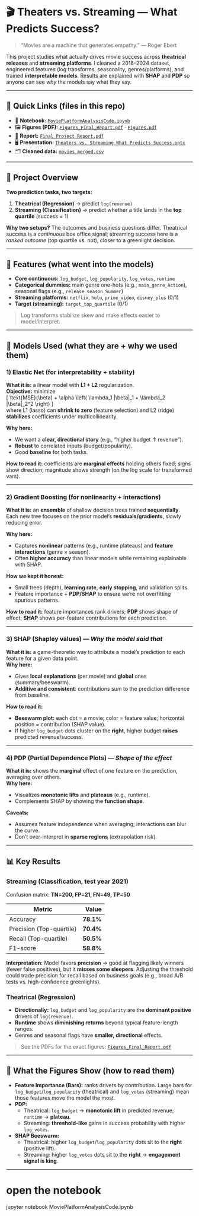 # 🎬 Theaters vs. Streaming — What Predicts Success?

> “Movies are a machine that generates empathy.” — Roger Ebert

This project studies what actually drives movie success across **theatrical releases** and **streaming platforms**. I cleaned a 2018–2024 dataset, engineered features (log transforms, seasonality, genres/platforms), and trained **interpretable models**. Results are explained with **SHAP** and **PDP** so anyone can see *why* the models say what they say.

---

## 🔗 Quick Links (files in this repo)

- 📒 **Notebook:** [`MoviePlatformAnalysisCode.ipynb`](MoviePlatformAnalysisCode.ipynb)
- 🖼️ **Figures (PDF):** [`Figures_Final_Report.pdf`](Figures_Final_Report.pdf) · [`Figures.pdf`](Figures.pdf)
- 🧾 **Report:** [`Final Project Report.pdf`](Final%20Project%20Report.pdf)
- 🖥️ **Presentation:** [`Theaters vs. Streaming What Predicts Success.pptx`](Theaters%20vs.%20Streaming%20What%20Predicts%20Success.pptx)
- 🗂️ **Cleaned data:** [`movies_merged.csv`](movies_merged.csv)

---

## 🧭 Project Overview

**Two prediction tasks, two targets:**

1) **Theatrical (Regression)** → predict `log(revenue)`  
2) **Streaming (Classification)** → predict whether a title lands in the **top quartile** (success = 1)

**Why two setups?** The outcomes and business questions differ. Theatrical success is a *continuous* box office signal; streaming success here is a *ranked outcome* (top quartile vs. not), closer to a greenlight decision.

---

## 🧱 Features (what went into the models)

- **Core continuous:** `log_budget`, `log_popularity`, `log_votes`, `runtime`
- **Categorical dummies:** main genre one-hots (e.g., `main_genre_Action`), seasonal flags (e.g., `release_season_Summer`)
- **Streaming platforms:** `netflix`, `hulu`, `prime_video`, `disney_plus` (0/1)
- **Target (streaming):** `target_top_quartile` (0/1)

> Log transforms stabilize skew and make effects easier to model/interpret.

---

## 🧪 Models Used (what they are + why we used them)

### 1) Elastic Net (for interpretability + stability)
**What it is:** a linear model with **L1 + L2** regularization.  
**Objective:** minimize  
\[
\text{MSE}(\beta) + \alpha \left( \lambda_1 \|\beta\|_1 + \lambda_2 \|\beta\|_2^2 \right)
\]  
where L1 (lasso) can **shrink to zero** (feature selection) and L2 (ridge) **stabilizes** coefficients under multicollinearity.

**Why here:**  
- We want a **clear, directional story** (e.g., “higher budget ↑ revenue”).  
- **Robust** to correlated inputs (budget/popularity).  
- Good **baseline** for both tasks.

**How to read it:** coefficients are **marginal effects** holding others fixed; signs show direction; magnitude shows strength (on the log scale for transformed vars).

---

### 2) Gradient Boosting (for nonlinearity + interactions)
**What it is:** an **ensemble** of shallow decision trees trained **sequentially**. Each new tree focuses on the prior model’s **residuals/gradients**, slowly reducing error.

**Why here:**  
- Captures **nonlinear** patterns (e.g., runtime plateaus) and **feature interactions** (genre × season).  
- Often **higher accuracy** than linear models while remaining explainable with SHAP.

**How we kept it honest:**  
- Small trees (depth), **learning rate**, **early stopping**, and validation splits.  
- Feature importance + **PDP/SHAP** to ensure we’re not overfitting spurious patterns.

**How to read it:** feature importances rank drivers; **PDP** shows shape of effect; **SHAP** shows per-feature contributions for each prediction.

---

### 3) SHAP (Shapley values) — *Why the model said that*
**What it is:** a game-theoretic way to attribute a model’s prediction to each feature for a given data point.  
**Why here:**  
- Gives **local explanations** (per movie) and **global** ones (summary/beeswarm).  
- **Additive and consistent**: contributions sum to the prediction difference from baseline.

**How to read it:**  
- **Beeswarm plot:** each dot = a movie; color = feature value; horizontal position = contribution (SHAP value).  
- If higher `log_budget` dots cluster on the **right**, higher budget **raises** predicted revenue/success.

---

### 4) PDP (Partial Dependence Plots) — *Shape of the effect*
**What it is:** shows the **marginal** effect of one feature on the prediction, averaging over others.  
**Why here:**  
- Visualizes **monotonic lifts** and **plateaus** (e.g., runtime).  
- Complements SHAP by showing the **function shape**.

**Caveats:**  
- Assumes feature independence when averaging; interactions can blur the curve.  
- Don’t over-interpret in **sparse regions** (extrapolation risk).

---

## 📊 Key Results

### Streaming (Classification, test year 2021)
Confusion matrix: **TN=200, FP=21, FN=49, TP=50**

| Metric | Value |
|---|---:|
| Accuracy | **78.1%** |
| Precision (Top-quartile) | **70.4%** |
| Recall (Top-quartile) | **50.5%** |
| F1-score | **58.8%** |

**Interpretation:** Model favors **precision** → good at flagging likely winners (fewer false positives), but it **misses some sleepers**. Adjusting the threshold could trade precision for recall based on business goals (e.g., broad A/B tests vs. high-confidence greenlights).

### Theatrical (Regression)
- **Directionally:** `log_budget` and `log_popularity` are the **dominant positive** drivers of `log(revenue)`.  
- **Runtime** shows **diminishing returns** beyond typical feature-length ranges.  
- Genres and seasonal flags have **smaller, directional** effects.

> See the PDFs for the exact figures: [`Figures_Final_Report.pdf`](Figures_Final_Report.pdf)

---

## 🔎 What the Figures Show (how to read them)

- **Feature Importance (Bars):** ranks drivers by contribution. Large bars for `log_budget`/`log_popularity` (theatrical) and `log_votes` (streaming) mean those features move the model the most.
- **PDP:**  
  - Theatrical: `log_budget` → **monotonic lift** in predicted revenue; `runtime` → **plateau**.  
  - Streaming: **threshold-like** gains in success probability with higher `log_votes`.
- **SHAP Beeswarm:**  
  - Theatrical: higher `log_budget`/`log_popularity` dots sit to the **right** (positive lift).  
  - Streaming: higher `log_votes` dots sit to the **right** → **engagement signal is king**.

---
# open the notebook
jupyter notebook MoviePlatformAnalysisCode.ipynb
